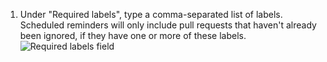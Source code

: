 1. Under "Required labels", type a comma-separated list of labels. Scheduled reminders will only include pull requests that haven't already been ignored, if they have one or more of these labels.
   ![Required labels field](/assets/images/help/settings/scheduled-reminders-required-labels-field.png)

